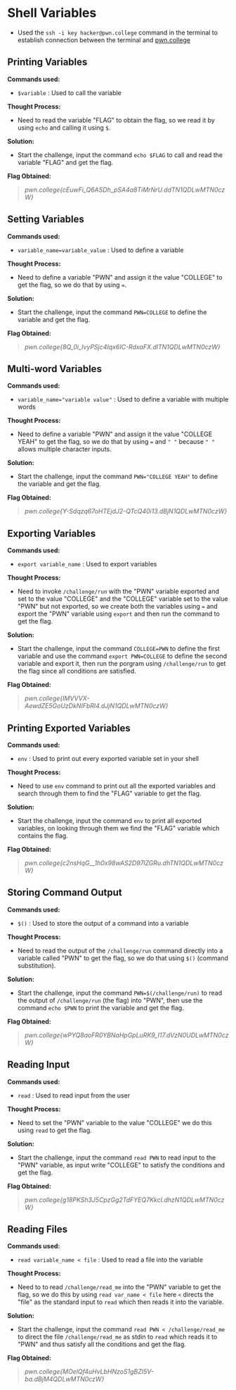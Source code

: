 # Shell Variables
- Used the `ssh -i key hacker@pwn.college` command in the terminal to establish connection between the terminal and [pwn.college](https://pwn.college/)

## Printing Variables
**Commands used:**
- `$variable`  : Used to call the variable 

**Thought Process:**
- Need to read the variable "FLAG" to obtain the flag, so we read it by using `echo` and calling it using `$`.

**Solution:**
- Start the challenge, input the command `echo $FLAG` to call and read the variable "FLAG" and get the flag.

**Flag Obtained:**
> *pwn.college{cEuwFi_Q6ASDh_pSA4a8TiMrNrU.ddTN1QDLwMTN0czW}*

## Setting Variables
**Commands used:**
- `variable_name=variable_value`  : Used to define a variable

**Thought Process:**
- Need to define a variable "PWN" and assign it the value "COLLEGE" to get the flag, so we do that by using `=`.

**Solution:**
- Start the challenge, input the command `PWN=COLLEGE` to define the variable and get the flag.

**Flag Obtained:**
> *pwn.college{8Q_0i_lvyPSjc4Iqx6IC-RdxaFX.dlTN1QDLwMTN0czW}*

## Multi-word Variables
**Commands used:**
- `variable_name="variable value"`  : Used to define a variable with multiple words 

**Thought Process:**
- Need to define a variable "PWN" and assign it the value "COLLEGE YEAH" to get the flag, so we do that by using `=` and `" "` because `" "` allows multiple character inputs. 

**Solution:**
- Start the challenge, input the command `PWN="COLLEGE YEAH"` to define the variable and get the flag.

**Flag Obtained:**
> *pwn.college{Y-Sdqzq67oHTEjdJ2-QTcQ40i13.dBjN1QDLwMTN0czW}*

## Exporting Variables
**Commands used:**
- `export variable_name`  : Used to export variables

**Thought Process:**
- Need to invoke `/challenge/run` with the "PWN" variable exported and set to the value "COLLEGE" and the "COLLEGE" variable set to the value "PWN" but not exported, so we create both the variables using `=` and export the "PWN" variable using `export` and then run the command to get the flag.

**Solution:**
- Start the challenge, input the command `COLLEGE=PWN` to define the first variable and use the command `export PWN=COLLEGE` to define the second variable and export it, then run the porgram using `/challenge/run` to get the flag since all conditions are satisfied.

**Flag Obtained:**
> *pwn.college{IMVVVX-AewdZE5GoUzDkNIFbRl4.dJjN1QDLwMTN0czW}*

## Printing Exported Variables
**Commands used:**
- `env`  : Used to print out every exported variable set in your shell 

**Thought Process:**
- Need to use `env` command to print out all the exported variables and search through them to find the "FLAG" variable to get the flag.

**Solution:**
- Start the challenge, input the command `env` to print all exported variables, on looking through them we find the "FLAG" variable which contains the flag.

**Flag Obtained:**
> *pwn.college{c2nsHqG__1h0x98wAS2D97lZGRu.dhTN1QDLwMTN0czW}*

## Storing Command Output
**Commands used:**
- `$()`  : Used to store the output of a command into a variable

**Thought Process:**
- Need to read the output of the `/challenge/run` command directly into a variable called "PWN" to get the flag, so we do that using `$()` (command substitution).

**Solution:**
- Start the challenge, input the command `PWN=$(/challenge/run)` to read the output of `/challenge/run` (the flag) into "PWN", then use the command `echo $PWN` to print the variable and get the flag.

**Flag Obtained:**
> *pwn.college{wPYQ8aoFR0YBNaHpGpLuRK9_I17.dVzN0UDLwMTN0czW}*

## Reading Input
**Commands used:**
- `read`  : Used to read input from the user

**Thought Process:**
- Need to set the "PWN" variable to the value "COLLEGE" we do this using `read` to get the flag.

**Solution:**
- Start the challenge, input the command `read PWN` to read input to the "PWN" variable, as input write "COLLEGE" to satisfy the conditions and get the flag.

**Flag Obtained:**
> *pwn.college{g18PKSh3J5CpzGg2TdFYEQ7KkcI.dhzN1QDLwMTN0czW}*

## Reading Files
**Commands used:**
- `read variable_name < file`  : Used to read a file into the variable

**Thought Process:**
- Need to to read `/challenge/read_me` into the "PWN" variable to get the flag, so we do this by using `read var_name < file` here `<` directs the "file" as the standard input to `read` which then reads it into the variable. 

**Solution:**
- Start the challenge, input the command `read PWN < /challenge/read_me` to direct the file `/challenge/read_me` as stdin to `read` which reads it to "PWN" and thus satisfy all the conditions and get the flag. 

**Flag Obtained:**
> *pwn.college{MOelQf4uHvLbHNzoS1gBZI5V-ba.dBjM4QDLwMTN0czW}*

